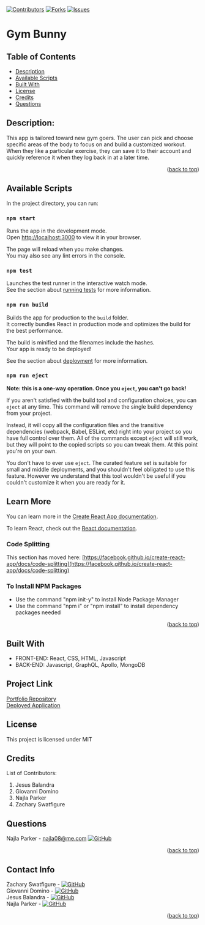 [![Contributors][contributors-shield]][contributors-url]
[![Forks][forks-shield]][forks-url]
[![Issues][issues-shield]][issues-url]

# Gym Bunny

## Table of Contents
* [Description](#description)
* [Available Scripts](#available-scripts)
* [Built With](#built-with)
* [License](#license)
* [Credits](#credits)
* [Questions](#questions)

## Description:
This app is tailored toward new gym goers. The user can pick and choose specific areas of the body to focus on and build a customized workout. When they like a particular exercise, they can save it to their account and quickly reference it when they log back in at a later time.
<p align="right">(<a href="#top">back to top</a>)</p>

## Available Scripts

In the project directory, you can run:

### `npm start`

Runs the app in the development mode.\
Open [http://localhost:3000](http://localhost:3000) to view it in your browser.

The page will reload when you make changes.\
You may also see any lint errors in the console.

### `npm test`

Launches the test runner in the interactive watch mode.\
See the section about [running tests](https://facebook.github.io/create-react-app/docs/running-tests) for more information.

### `npm run build`

Builds the app for production to the `build` folder.\
It correctly bundles React in production mode and optimizes the build for the best performance.

The build is minified and the filenames include the hashes.\
Your app is ready to be deployed!

See the section about [deployment](https://facebook.github.io/create-react-app/docs/deployment) for more information.

### `npm run eject`

**Note: this is a one-way operation. Once you `eject`, you can't go back!**

If you aren't satisfied with the build tool and configuration choices, you can `eject` at any time. This command will remove the single build dependency from your project.

Instead, it will copy all the configuration files and the transitive dependencies (webpack, Babel, ESLint, etc) right into your project so you have full control over them. All of the commands except `eject` will still work, but they will point to the copied scripts so you can tweak them. At this point you're on your own.

You don't have to ever use `eject`. The curated feature set is suitable for small and middle deployments, and you shouldn't feel obligated to use this feature. However we understand that this tool wouldn't be useful if you couldn't customize it when you are ready for it.

## Learn More

You can learn more in the [Create React App documentation](https://facebook.github.io/create-react-app/docs/getting-started).

To learn React, check out the [React documentation](https://reactjs.org/).

### Code Splitting

This section has moved here: [https://facebook.github.io/create-react-app/docs/code-splitting](https://facebook.github.io/create-react-app/docs/code-splitting)

### To Install NPM Packages
* Use the command "npm init-y" to install Node Package Manager
* Use the command "npm i" or "npm install" to install dependency packages needed

<p align="right">(<a href="#top">back to top</a>)</p>

## Built With
- FRONT-END: React, CSS, HTML, Javascript
- BACK-END: Javascript, GraphQL, Apollo, MongoDB

## Project Link

[Portfolio Repository](https://github.com/ZacharyJSwatfigure/Gym-Bunny)
<br>
[Deployed Application](https://gymbunny1000.herokuapp.com/)

## License 
This project is licensed under MIT

## Credits

List of Contributors:

1. Jesus Balandra 
2. Giovanni Domino
3. Najla Parker
4. Zachary Swatfigure

## Questions

Najla Parker - najla08@me.com [![GitHub][github-shield]][github-url-naj]

<p align="right">(<a href="#top">back to top</a>)</p>

## Contact Info

Zachary Swatfigure - [![GitHub][github-shield]][github-url-Zach] </br>
Giovanni Domino - [![GitHub][github-shield]][github-url-giovanni] </br>
Jesus Balandra - [![GitHub][github-shield]][github-url-Jesus] </br>
Najla Parker - [![GitHub][github-shield]][github-url-naj]

<p align="right">(<a href="#top">back to top</a>)</p>

<!-- MARKDOWN LINKS & IMAGES -->
<!-- https://www.markdownguide.org/basic-syntax/#reference-style-links -->

[contributors-shield]: https://img.shields.io/github/contributors/nparker80/MouseQuest.svg?style=for-the-badge
[contributors-url]: https://github.com/nparker80/MouseQuest/graphs/contributors
[forks-shield]: https://img.shields.io/github/forks/nparker80/MouseQuest.svg?style=for-the-badge
[forks-url]: https://github.com/nparker80/MouseQuest/network/members
[issues-shield]: https://img.shields.io/github/issues/nparker80/MouseQuest.svg?style=for-the-badge
[issues-url]: https://github.com/nparker80/MouseQuest/issues
[license-shield]: https://img.shields.io/github/license/nparker80/MouseQuest.svg?style=for-the-badge
[license-url]: https://github.com/nparker80/MouseQuest/blob/master/LICENSE.txt
[github-shield]: https://img.shields.io/badge/-Github-blueviolet.svg?style=for-the-badge&logo=Github&colorB=555
[github-url-Zach]: https://github.com/ZacharyJSwatfigure
[github-url-giovanni]: https://github.com/GiovanniDomino
[github-url-Jesus]: https://github.com/OddTK
[github-url-naj]: https://github.com/nparker80

